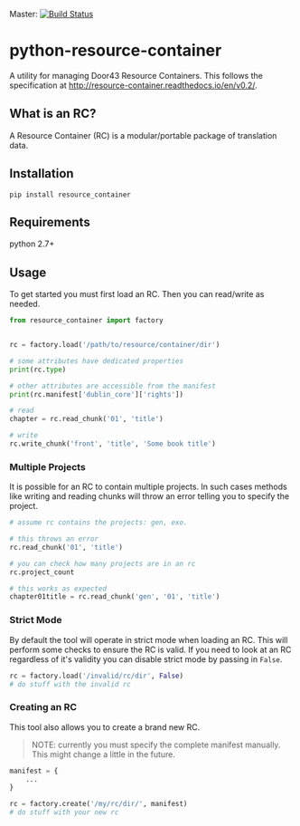 Master: [![Build Status](https://travis-ci.org/unfoldingWord-dev/python-resource-container.svg?branch=master)](https://travis-ci.org/unfoldingWord-dev/python-resource-container)

# python-resource-container
A utility for managing Door43 Resource Containers. This follows the specification at http://resource-container.readthedocs.io/en/v0.2/.

## What is an RC?
A Resource Container (RC) is a modular/portable package of translation data.

## Installation
```
pip install resource_container
```

## Requirements

python 2.7+

## Usage
To get started you must first load an RC. Then you can read/write as needed.

```python
from resource_container import factory


rc = factory.load('/path/to/resource/container/dir')

# some attributes have dedicated properties
print(rc.type)

# other attributes are accessible from the manifest
print(rc.manifest['dublin_core']['rights'])

# read
chapter = rc.read_chunk('01', 'title')

# write
rc.write_chunk('front', 'title', 'Some book title')
```

### Multiple Projects
It is possible for an RC to contain multiple projects.
In such cases methods like writing and reading chunks will
throw an error telling you to specify the project.

```python
# assume rc contains the projects: gen, exo.

# this throws an error
rc.read_chunk('01', 'title')

# you can check how many projects are in an rc
rc.project_count

# this works as expected
chapter01title = rc.read_chunk('gen', '01', 'title')
```

### Strict Mode

By default the tool will operate in strict mode when loading an RC. 
This will perform some checks to ensure the RC is valid.
If you need to look at an RC regardless of it's validity
you can disable strict mode by passing in `False`.

```python
rc = factory.load('/invalid/rc/dir', False)
# do stuff with the invalid rc
```


### Creating an RC

This tool also allows you to create a brand new RC.

> NOTE: currently you must specify the complete manifest manually.
> This might change a little in the future.

```python
manifest = {
    ...
}

rc = factory.create('/my/rc/dir/', manifest)
# do stuff with your new rc
```
